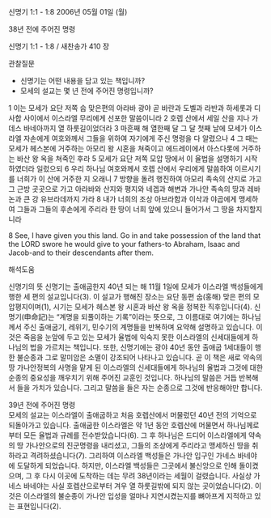신명기 1:1 - 1:8 
2006년 05월 01일 (월)

38년 전에 주어진 명령



신명기 1:1 - 1:8 / 새찬송가 410 장


관찰질문
- 신명기는 어떤 내용을 담고 있는 책입니까? 
- 모세의 설교는 몇 년 전에 주어진 명령입니까?  

1 이는 모세가 요단 저쪽 숩 맞은편의 아라바 광야 곧 바란과 도벨과 라반과 하세롯과 디사합 사이에서 이스라엘 무리에게 선포한 말씀이니라 2 호렙 산에서 세일 산을 지나 가데스 바네아까지 열 하룻길이었더라 3 마흔째 해 열한째 달 그 달 첫째 날에 모세가 이스라엘 자손에게 여호와께서 그들을 위하여 자기에게 주신 명령을 다 알렸으나 4 그 때는 모세가 헤스본에 거주하는 아모리 왕 시혼을 쳐죽이고 에드레이에서 아스다롯에 거주하는 바산 왕 옥을 쳐죽인 후라 5 모세가 요단 저쪽 모압 땅에서 이 율법을 설명하기 시작하였더라 일렀으되 6 우리 하나님 여호와께서 호렙 산에서 우리에게 말씀하여 이르시기를 너희가 이 산에 거주한 지 오래니 7 방향을 돌려 행진하여 아모리 족속의 산지로 가고 그 근방 곳곳으로 가고 아라바와 산지와 평지와 네겝과 해변과 가나안 족속의 땅과 레바논과 큰 강 유브라데까지 가라 8 내가 너희의 조상 아브라함과 이삭과 야곱에게 맹세하여 그들과 그들의 후손에게 주리라 한 땅이 너희 앞에 있으니 들어가서 그 땅을 차지할지니라

8  See, I have given you this land. Go in and take possession of the land that the LORD swore he would give to your fathers-to Abraham, Isaac and Jacob-and to their descendants after them.

해석도움





신명기의 뜻
신명기는 출애굽한지 40년 되는 해 11월 1일에 모세가 이스라엘 백성들에게 행한 세 편의 설교입니다(3). 이 설교가 행해진 장소는 요단 동편 숩(홍해) 맞은 편의 모압평지이며(1), 시기는 모세가 헤스본 왕 시혼과 바산 왕 옥을 정복한 직후입니다(4). 신명기(申命記)는 “계명을 되풀이하는 기록”이라는 뜻으로, 그 이름대로 여기에는 하나님께서 주신 출애굽기, 레위기, 민수기의 계명들을 반복하며 요약해 설명하고 있습니다. 이것은 죽음을 눈앞에 두고 있는 모세가 율법에 익숙지 못한 이스라엘의 신세대들에게 하나님의 법을 가르치는 책입니다. 또한, 신명기에는 광야 40년 동안 출애굽 1세대들이 행한 불순종과 그로 말미암은 소멸이 강조되어 나타나고 있습니다. 곧 이 책은 새로 약속의 땅 가나안정복의 사명을 맡게 된 이스라엘의 신세대들에게 하나님의 율법과 그것에 대한 순종의 중요성을 깨우치기 위해 주어진 교훈인 것입니다. 하나님의 말씀은 거듭 반복해서 들을 가치가 있습니다. 그리고 말씀을 들은 자는 순종으로 그것에 반응해야만 합니다.     

39년 전에 주어진 명령  
모세의 설교는 이스라엘이 출애굽하고 처음 호렙산에서 머물렀던 40년 전의 기억으로 되돌아가고 있습니다. 출애굽한 이스라엘은 약 1년 동안 호렙산에 머물면서 하나님께로부터 모든 율법과 규례를 전수받았습니다(6). 그 후 하나님은 드디어 이스라엘에게 약속의 땅 가나안으로의 진군명령을 내리셨고, 그들의 조상에게 주리라고 맹세하신 땅을 취하라고 격려하셨습니다(7). 그리하여 이스라엘 백성들은 가나안 입구인 가네스 바네야에 도달하게 되었습니다. 하지만, 이스라엘 백성들은 그곳에서 불신앙으로 인해 돌이켰으며, 그 후 다시 이곳에 도착하는 데는 무려 38년이라는 세월이 걸렸습니다. 사실상 가네스 바네야는 사실 호렙산으로부터 겨우 열 하룻길밖에 되지 않는 곳이었습니다(2). 이것은 이스라엘의 불순종이 가나안 입성을 얼마나 지연시켰는지를 뼈아프게 지적하고 있는 표현입니다(2).